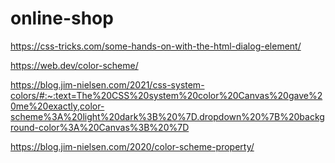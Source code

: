 # online-shop

https://css-tricks.com/some-hands-on-with-the-html-dialog-element/

https://web.dev/color-scheme/

https://blog.jim-nielsen.com/2021/css-system-colors/#:~:text=The%20CSS%20system%20color%20Canvas%20gave%20me%20exactly,color-scheme%3A%20light%20dark%3B%20%7D.dropdown%20%7B%20background-color%3A%20Canvas%3B%20%7D

https://blog.jim-nielsen.com/2020/color-scheme-property/